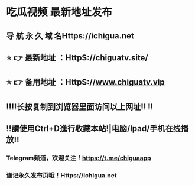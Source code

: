 # 吃瓜视频 最新地址发布 
## 导 航 永 久 域 名Https://ichigua.net
## ⭐️ 👉 最新地址 ：HttpS://chiguatv.site/
## ⭐️ 👉 备用地址 ：HttpS://www.chiguatv.vip
## ‼️‼️长按复制到浏览器里面访问以上网址‼️  ‼️
## ‼️請使用Ctrl+D進行收藏本站!|电脑/Ipad/手机在线播放‼️
### Telegram频道，欢迎关注！https://t.me/chiguaapp
### 谨记永久发布页哦！Https://ichigua.net
